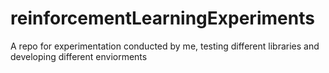 # reinforcementLearningExperiments
A repo for experimentation conducted by me, testing different libraries and developing different enviorments
